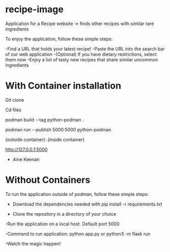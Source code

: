 # recipe-image

Application for a Recipe website -> finds other recipes with similar rare ingredients 


To enjoy the application, follow these simple steps:

-Find a URL that holds your latest recipe!
-Paste the URL into the search bar of our web application
-(Optional) If you have dietary restrictions, select them now
-Enjoy a list of tasty new recipes that share similar uncommon ingredients

# With Container installation

Git clone 

Cd files

podman build --tag python-podman . 

podman run --publish 5000:5000 python-podman

(outside container): (inside container)

http://127.0.0.1:5000

- Aine Keenan

  
# Without Containers

To run the application outside of podman, follow these simple steps:

- Download the dependencies needed with pip install -r requirements.txt

- Clone the repository in a directory of your choice

-Run the application on a local host. Default port 5000

-Command to run application: python app.py or python3 -m flask run

-Watch the magic happen!
